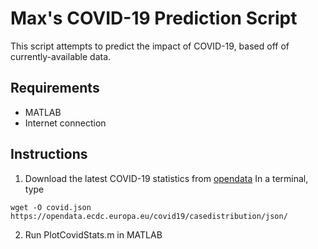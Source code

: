 # Max's COVID-19 Prediction Script
This script attempts to predict the impact of COVID-19, based off of currently-available data.

## Requirements
* MATLAB
* Internet connection

## Instructions
1. Download the latest COVID-19 statistics from [opendata](https://opendata.ecdc.europa.eu/covid19/casedistribution/json)
In a terminal, type
```
wget -O covid.json https://opendata.ecdc.europa.eu/covid19/casedistribution/json/
```
2. Run PlotCovidStats.m in MATLAB
